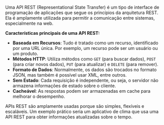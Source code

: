 Uma API REST (Representational State Transfer) é um tipo de interface de programação de aplicações que segue os princípios da arquitetura REST. Ela é amplamente utilizada para permitir a comunicação entre sistemas, especialmente na web.

**Características principais de uma API REST:**
- **Baseada em Recursos**: Tudo é tratado como um recurso, identificado por uma URL única. Por exemplo, um recurso pode ser um usuário ou um produto.
- **Métodos HTTP**: Utiliza métodos como `GET` (para buscar dados), `POST` (para criar novos dados), `PUT` (para atualizar) e `DELETE` (para remover).
- **Formato de Dados**: Normalmente, os dados são trocados no formato JSON, mas também é possível usar XML, entre outros.
- **Sem Estado**: Cada requisição é independente, ou seja, o servidor não armazena informações de estado sobre o cliente.
- **Cacheável**: As respostas podem ser armazenadas em cache para melhorar o desempenho.

APIs REST são amplamente usadas porque são simples, flexíveis e escaláveis. Um exemplo prático seria um aplicativo de clima que usa uma API REST para obter informações atualizadas sobre o tempo.


